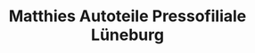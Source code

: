 ---
title: "Matthies Autoteile Pressofiliale Lüneburg"
url: /lueneburg/matthies-autoteile-pressofiliale-lueneburg/
shop: Autoteile
---